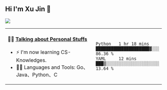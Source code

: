 
## Hi I'm Xu Jin 👋
![](https://komarev.com/ghpvc/?username=jiayouxujin&color=brightgreen&label=PROFILE+VIEWS)



<table align="center">
<tr>
<td valign="top" width="60%">

#### 🏋️‍♀️ <a href="https://github.com/jiayouxujin" target="_blank">Talking about Personal Stuffs</a>
<!-- recent_releases starts -->

- ⚡  I'm now learning CS-Knowledges.  
- 🏊‍♂️ Languages and Tools: Go、Java、Python、C
<!-- recent_releases ends -->
</td>
<td>
 
<!--START_SECTION:waka-->

```text
Python   1 hr 18 mins    █████████████████████▓░░░   86.36 %
YAML     12 mins         ███▒░░░░░░░░░░░░░░░░░░░░░   13.64 %
```

<!--END_SECTION:waka-->
 
</td>
</tr>
</table>






